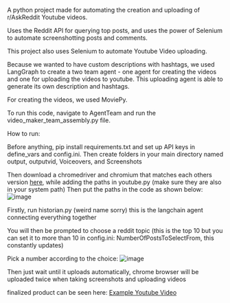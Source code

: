 A python project made for automating the creation and uploading of r/AskReddit Youtube videos.

Uses the Reddit API for querying top posts, and uses the power of Selenium to automate screenshotting posts and comments.

This project also uses Selenium to automate Youtube Video uploading.

Because we wanted to have custom descriptions with hashtags, we used LangGraph to create a two team agent - one agent for creating the videos and one for uploading the videos to youtube. This uploading agent is able to generate its own description and hashtags.

For creating the videos, we used MoviePy.

To run this code, navigate to AgentTeam and run the video_maker_team_assembly.py file.

How to run:

Before anything, pip install requirements.txt and set up API keys in define_vars and config.ini. Then create folders in your main directory named output, outputvid, Voiceovers, and Screenshots

Then download a chromedriver and chromium that matches each others version [here](https://googlechromelabs.github.io/chrome-for-testing/), while adding the paths in youtube.py (make sure they are also in your system path) Then put the paths in the code as shown below:
![image](https://github.com/user-attachments/assets/88b37c90-5e2f-4095-b273-4cf5d1a40279)


Firstly, run historian.py (weird name sorry) this is the langchain agent connecting everything together

You will then be prompted to choose a reddit topic (this is the top 10 but you can set it to more than 10 in config.ini: NumberOfPostsToSelectFrom, this constantly updates)

Pick a number according to the choice:
![image](https://github.com/user-attachments/assets/e478252d-7da5-413b-81ed-433d8ce55fb4)

Then just wait until it uploads automatically, chrome browser will be uploaded twice when taking screenshots and uploading videos

finalized product can be seen here: [Example Youtube Video](https://youtube.com/shorts/ukS6cI8FPhg)


